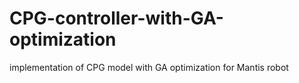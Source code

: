 # CPG-controller-with-GA-optimization
implementation of CPG model with GA optimization for Mantis robot
